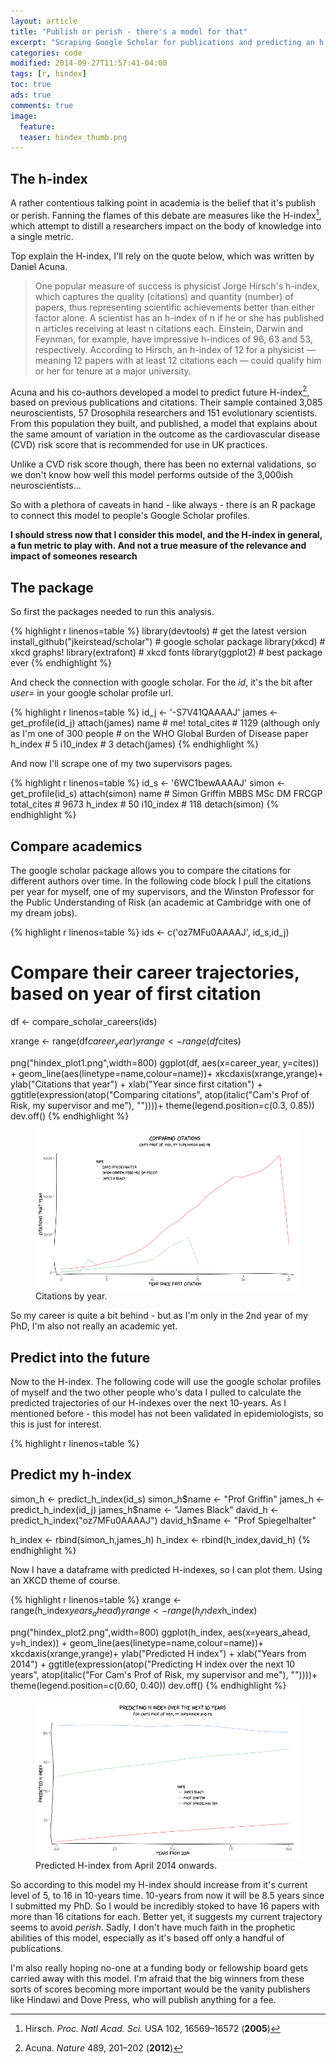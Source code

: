 ```yaml
---
layout: article
title: "Publish or perish - there's a model for that"
excerpt: "Scraping Google Scholar for publications and predicting an h index."
categories: code
modified: 2014-09-27T11:57:41-04:00
tags: [r, hindex]
toc: true
ads: true
comments: true
image:
  feature:
  teaser: hindex_thumb.png
---
```


## The h-index

A rather contentious talking point in academia is the belief that it's publish or perish.
 Fanning the flames of this debate are measures like the H-index[^1], which attempt to distill
 a researchers impact on the body of knowledge into a single metric.

Top explain the H-index, I'll rely on the quote below, which was written by Daniel Acuna.

> One popular measure of success is physicist Jorge Hirsch's h-index, which captures the quality (citations) and quantity (number) of papers, thus representing scientific achievements better than either factor alone. A scientist has an h-index of n if he or she has published n articles receiving at least n citations each. Einstein, Darwin and Feynman, for example, have impressive h-indices of 96, 63 and 53, respectively. According to Hirsch, an h-index of 12 for a physicist — meaning 12 papers with at least 12 citations each — could qualify him or her for tenure at a major university.

Acuna and his co-authors developed a model to predict future H-index[^2], based on
 previous publications and citations. Their sample contained 3,085 neuroscientists,
 57 Drosophila researchers and 151 evolutionary scientists. From this population they built,
 and published, a model that explains about the same amount of variation in the outcome as
 the cardiovascular disease (CVD) risk score that is recommended for use in UK practices.

Unlike a CVD risk score though, there has been no external validations, so we don't know how
 well this model performs outside of the 3,000ish neuroscientists...

So with a plethora of caveats in hand - like always - there is an R package to connect this
 model to people's Google Scholar profiles.

**I should stress now that I consider this model, and the H-index in general, a fun metric to play with. And not a true measure of the relevance and impact of someones research**

## The package

So first the packages needed to run this analysis.

{% highlight r linenos=table %}
library(devtools) # get the latest version
install_github("jkeirstead/scholar") # google scholar package
library(xkcd) # xkcd graphs!
library(extrafont) # xkcd fonts
library(ggplot2) # best package ever
{% endhighlight %}  

And check the connection with google scholar. For the *id*, it's the bit after *user=* in
 your google scholar profile url.

{% highlight r linenos=table %}
id_j <- '-S7V41QAAAAJ'
james <- get_profile(id_j)
attach(james)
  name # me!
  total_cites # 1129 (although only as I'm one of 300 people
              # on the WHO Global Burden of Disease paper
  h_index # 5
  i10_index # 3
detach(james)
{% endhighlight %}  

And now I'll scrape one of my two supervisors pages.

{% highlight r linenos=table %}
id_s <- '6WC1bewAAAAJ'
simon <- get_profile(id_s)
attach(simon)
  name # Simon Griffin MBBS MSc DM FRCGP
  total_cites # 9673
  h_index # 50
  i10_index # 118
detach(simon)
{% endhighlight %}

## Compare academics

The google scholar package allows you to compare the citations for different authors over time.
 In the following code block I pull the citations per year for myself, one of my supervisors,
 and the Winston Professor for the Public Understanding of Risk (an academic at Cambridge with
 one of my dream jobs).

{% highlight r linenos=table %}
ids <- c('oz7MFu0AAAAJ', id_s,id_j)

# Compare their career trajectories, based on year of first citation
df <- compare_scholar_careers(ids)

xrange <- range(df$career_year)
yrange <- range(df$cites)

png("hindex_plot1.png",width=800)
ggplot(df, aes(x=career_year, y=cites)) +
  geom_line(aes(linetype=name,colour=name))+
  xkcdaxis(xrange,yrange)+
  ylab("Citations that year") +
  xlab("Year since first citation") +
  ggtitle(expression(atop("Comparing citations",
                          atop(italic("Cam's Prof of Risk, my supervisor and me"), ""))))+
  theme(legend.position=c(0.3, 0.85))
dev.off()
{% endhighlight %}

<figure>
	<a href="/images/hindex_plot1.png"><img src="/images/hindex_plot1.png"></a>
	<figcaption>Citations by year.</figcaption>
</figure>

So my career is quite a bit behind - but as I'm only in the 2nd year of my PhD, I'm also
 not really an academic yet.

## Predict into the future

Now to the H-index. The following code will use the google scholar profiles of myself and
 the two other people who's data I pulled to calculate the predicted trajectories of our H-indexes over
 the next 10-years. As I mentioned before - this model has not been validated in epidemiologists,
 so this is just for interest.

{% highlight r linenos=table %}
## Predict my h-index
simon_h <- predict_h_index(id_s)
  simon_h$name <- "Prof Griffin"
james_h <- predict_h_index(id_j)
  james_h$name <- "James Black"
david_h <- predict_h_index("oz7MFu0AAAAJ")
  david_h$name <- "Prof Spiegelhalter"

h_index <- rbind(simon_h,james_h)
h_index <- rbind(h_index,david_h)
{% endhighlight %}

Now I have a dataframe with predicted H-indexes, so I can plot them. Using an XKCD theme
 of course.

{% highlight r linenos=table %}
xrange <- range(h_index$years_ahead)
yrange <- range(h_index$h_index)

png("hindex_plot2.png",width=800)
ggplot(h_index, aes(x=years_ahead, y=h_index)) +
  geom_line(aes(linetype=name,colour=name))+
  xkcdaxis(xrange,yrange)+
  ylab("Predicted H index") +
  xlab("Years from 2014") +
  ggtitle(expression(atop("Predicting H index over the next 10 years",
                          atop(italic("For Cam's Prof of Risk, my supervisor and me"), ""))))+
  theme(legend.position=c(0.60, 0.40))
dev.off()
{% endhighlight %}

<figure>
	<a href="/images/hindex_plot2.png"><img src="/images/hindex_plot2.png"></a>
	<figcaption>Predicted H-index from April 2014 onwards.</figcaption>
</figure>

So according to this model my H-index should increase from it's current level of 5, to 16 in 10-years time. 10-years
 from now it will be 8.5 years since I submitted my PhD. So I would be incredibly stoked
 to have 16 papers with more than 16 citations for each. Better yet, it suggests my
 current trajectory seems to avoid *perish*. Sadly, I don't have much faith in the prophetic
 abilities of this model, especially as it's based off only a handful of publications.

I'm also really hoping no-one at a funding
 body or fellowship board gets carried away with this model. I'm afraid that the big winners from
 these sorts of scores becoming more important would be
 the vanity publishers like Hindawi and Dove Press, who will publish anything for a fee.

[^1]: Hirsch. *Proc. Natl Acad. Sci.* USA 102, 16569–16572 (**2005**)
[^2]: Acuna. *Nature* 489, 201–202 (**2012**)
